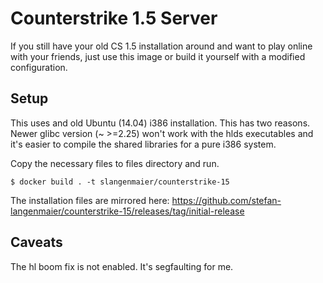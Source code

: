 # Counterstrike 1.5 Server

If you still have your old CS 1.5 installation around and want to play online with your friends, just use this image or build it yourself with a modified configuration.

## Setup

This uses and old Ubuntu (14.04) i386 installation. This has two reasons. Newer glibc version (~ >=2.25) won't work with the hlds executables and it's easier to compile the  shared libraries for a pure i386 system.

Copy the necessary files to files directory and run.

`$ docker build . -t slangenmaier/counterstrike-15`

The installation files are mirrored here: https://github.com/stefan-langenmaier/counterstrike-15/releases/tag/initial-release

## Caveats

The hl boom fix is not enabled. It's segfaulting for me.
